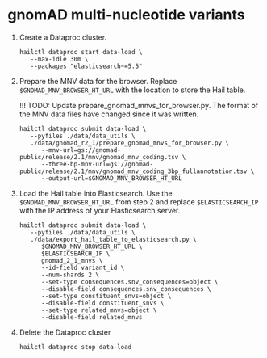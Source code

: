 # gnomAD multi-nucleotide variants

1. Create a Dataproc cluster.

   ```shell
   hailctl dataproc start data-load \
      --max-idle 30m \
      --packages "elasticsearch~=5.5"
   ```

2. Prepare the MNV data for the browser. Replace `$GNOMAD_MNV_BROWSER_HT_URL` with the
   location to store the Hail table.

   !!! TODO: Update prepare_gnomad_mnvs_for_browser.py. The format of the MNV data files
   have changed since it was written.

   ```shell
   hailctl dataproc submit data-load \
      --pyfiles ./data/data_utils \
      ./data/gnomad_r2_1/prepare_gnomad_mnvs_for_browser.py \
         --mnv-url=gs://gnomad-public/release/2.1/mnv/gnomad_mnv_coding.tsv \
         --three-bp-mnv-url=gs://gnomad-public/release/2.1/mnv/gnomad_mnv_coding_3bp_fullannotation.tsv \
         --output-url=$GNOMAD_MNV_BROWSER_HT_URL
   ```

3. Load the Hail table into Elasticsearch. Use the `$GNOMAD_MNV_BROWSER_HT_URL` from step 2
   and replace `$ELASTICSEARCH_IP` with the IP address of your Elasticsearch server.

   ```shell
   hailctl dataproc submit data-load \
      --pyfiles ./data/data_utils \
      ./data/export_hail_table_to_elasticsearch.py \
         $GNOMAD_MNV_BROWSER_HT_URL \
         $ELASTICSEARCH_IP \
         gnomad_2_1_mnvs \
         --id-field variant_id \
         --num-shards 2 \
         --set-type consequences.snv_consequences=object \
         --disable-field consequences.snv_consequences \
         --set-type constituent_snvs=object \
         --disable-field constituent_snvs \
         --set-type related_mnvs=object \
         --disable-field related_mnvs
   ```

4. Delete the Dataproc cluster

   ```shell
   hailctl dataproc stop data-load
   ```

